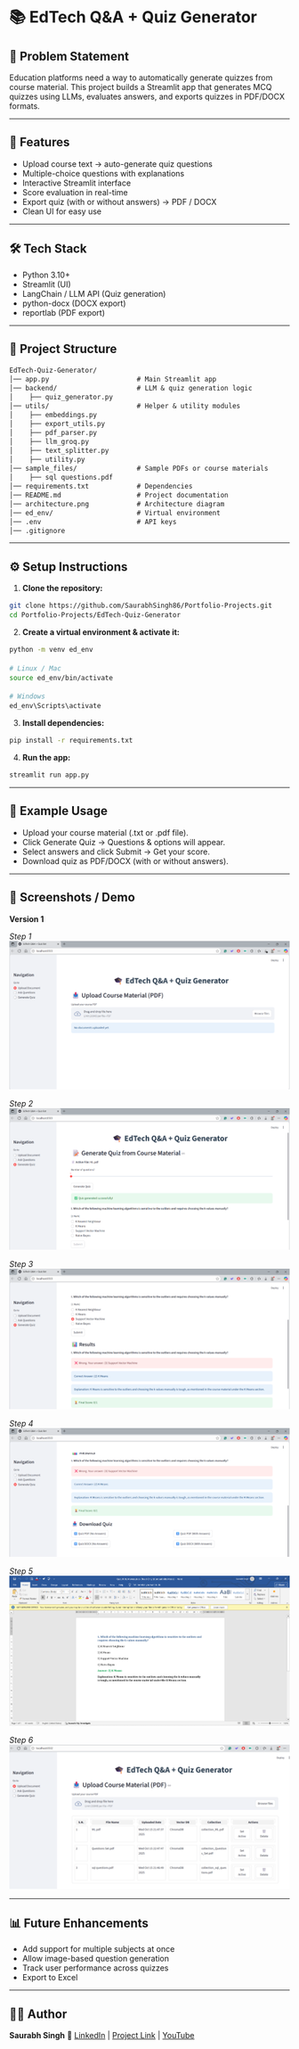 # 📚 EdTech Q&A + Quiz Generator

## 📝 Problem Statement

Education platforms need a way to automatically generate quizzes from course material. This project builds a Streamlit app that generates MCQ quizzes using LLMs, evaluates answers, and exports quizzes in PDF/DOCX formats.

---

## 🚀 Features

- Upload course text → auto-generate quiz questions
- Multiple-choice questions with explanations
- Interactive Streamlit interface
- Score evaluation in real-time
- Export quiz (with or without answers) → PDF / DOCX
- Clean UI for easy use

---

## 🛠️ Tech Stack

- Python 3.10+
- Streamlit (UI)
- LangChain / LLM API (Quiz generation)
- python-docx (DOCX export)
- reportlab (PDF export)

---

## 📂 Project Structure

```
EdTech-Quiz-Generator/
│── app.py                      # Main Streamlit app
│── backend/                    # LLM & quiz generation logic
│    ├── quiz_generator.py
│── utils/                      # Helper & utility modules
│    ├── embeddings.py
│    ├── export_utils.py
│    ├── pdf_parser.py
│    ├── llm_groq.py
│    ├── text_splitter.py
│    ├── utility.py
│── sample_files/               # Sample PDFs or course materials
│    ├── sql questions.pdf
│── requirements.txt            # Dependencies
│── README.md                   # Project documentation
│── architecture.png            # Architecture diagram
│── ed_env/                     # Virtual environment
│── .env                        # API keys
│── .gitignore

```

---

## ⚙️ Setup Instructions

1. **Clone the repository:**

```bash
git clone https://github.com/SaurabhSingh86/Portfolio-Projects.git
cd Portfolio-Projects/EdTech-Quiz-Generator
```

2. **Create a virtual environment & activate it:**

```bash
python -m venv ed_env

# Linux / Mac
source ed_env/bin/activate

# Windows
ed_env\Scripts\activate

```

3. **Install dependencies:**

```bash
pip install -r requirements.txt
```

4. **Run the app:**

```bash
streamlit run app.py
```

---

## 🎯 Example Usage

- Upload your course material (.txt or .pdf file).
- Click Generate Quiz → Questions & options will appear.
- Select answers and click Submit → Get your score.
- Download quiz as PDF/DOCX (with or without answers).

---

## 📸 Screenshots / Demo

**Version 1**

_Step 1_
![alt text](<UI-Images/Upload Document.png>)

_Step 2_
![alt text](<UI-Images/Generate Quiz 1.png>)

_Step 3_
![alt text](<UI-Images/Generate Quiz 2.png>)

_Step 4_
![alt text](<UI-Images/Generate Quiz 3.png>)

_Step 5_
![alt text](<UI-Images/Generate Quiz Download QUIZ DOCX (With Answer).png>)

_Step 6_
![alt text](UI-Images/Reopen.png)

---

## 📊 Future Enhancements

- Add support for multiple subjects at once
- Allow image-based question generation
- Track user performance across quizzes
- Export to Excel

---

## 👨‍💻 Author

**Saurabh Singh**
🔗 [LinkedIn](https://www.linkedin.com/in/saurabh-singh-621388182/) |
[Project Link](https://github.com/SaurabhSingh86) |
[YouTube](https://www.youtube.com/@SaurabhSinghAIML)
